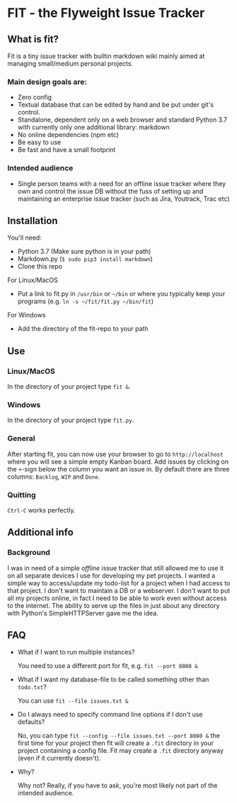 # FIT - the Flyweight Issue Tracker

## What is fit?

Fit is a tiny issue tracker with builtin markdown wiki mainly aimed at managing small/medium personal projects.

### Main design goals are:
* Zero config
* Textual database that can be edited by hand and be put under git's control.
* Standalone, dependent only on a web browser and standard Python 3.7 with currently only one additional library: markdown
* No online dependencies (npm etc)
* Be easy to use
* Be fast and have a small footprint

### Intended audience
* Single person teams with a need for an offline issue tracker where they own and control the issue DB without the fuss of setting up and maintaining an enterprise issue tracker (such as Jira, Youtrack, Trac etc)

## Installation

You'll need:
* Python 3.7 (Make sure python is in your path)
* Markdown.py (`$ sudo pip3 install markdown`)
* Clone this repo

For Linux/MacOS
* Put a link to fit.py in `/usr/bin` or `~/bin` or where you typically keep your programs (e.g. `ln -s ~/fit/fit.py ~/bin/fit`)

For Windows
* Add the directory of the fit-repo to your path

## Use

### Linux/MacOS
In the directory of your project type `fit &`.

### Windows
In the directory of your project type `fit.py`.

### General
After starting fit, you can now use your browser to go to `http://localhost` where you will see a simple empty Kanban board. Add issues by clicking on the `+`-sign below the column you want an issue in. By default there are three columns: `Backlog`, `WIP` and `Done`.

### Quitting

`Ctrl-C` works perfectly.

## Additional info

### Background
I was in need of a simple *offline* issue tracker that still allowed me to use it on all separate devices I use for developing my pet projects. I wanted a simple way to access/update my todo-list for a project when I had access to that project. I don't want to maintain a DB or a webserver. I don't want to put all my projects online, in fact I need to be able to work even without access to the internet. The ability to serve up the files in just about any directory with Python's SimpleHTTPServer gave me the idea.

## FAQ

* What if I want to run multiple instances?

    You need to use a different port for fit, e.g. `fit --port 8080 &`

* What if I want my database-file to be called something other than `todo.txt`?

    You can use `fit --file issues.txt &`

* Do I always need to specify command line options if I don't use defaults?

    No, you can type `fit --config --file issues.txt --port 8080 &` the first time for your project then fit will create a `.fit` directory in your project containing a config file. Fit may create a `.fit` directory anyway (even if it currently doesn't).

* Why?

    Why not? Really, if you have to ask, you're most likely not part of the intended audience.
